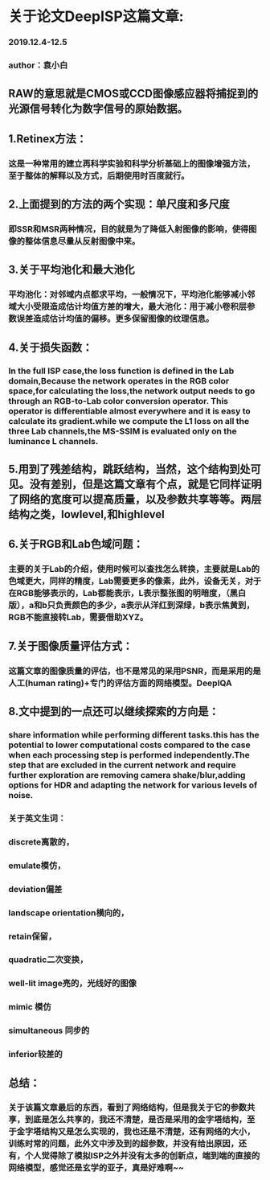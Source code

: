 # **关于论文DeepISP这篇文章**:
### 2019.12.4-12.5
### author：袁小白

## RAW的意思就是CMOS或CCD图像感应器将捕捉到的光源信号转化为数字信号的原始数据。

## 1.Retinex方法：
### 这是一种常用的建立再科学实验和科学分析基础上的图像增强方法，至于整体的解释以及方式，后期使用时百度就行。

## 2.上面提到的方法的两个实现：单尺度和多尺度

### 即SSR和MSR两种情况，目的就是为了降低入射图像的影响，使得图像的整体信息尽量从反射图像中来。

## 3.关于平均池化和最大池化

### 平均池化：对邻域内点都求平均，一般情况下，平均池化能够减小邻域大小受限造成估计均值方差的增大，最大池化：用于减小卷积层参数误差造成估计均值的偏移。更多保留图像的纹理信息。

## 4.关于损失函数：

### In the full ISP case,the loss function is defined in the Lab domain,Because the network operates in the RGB color space,for calculating the loss,the network output needs to go through an RGB-to-Lab color conversion operator. This operator is differentiable almost everywhere and it is easy to calculate its gradient.while we compute the L1 loss on all the three Lab channels,the MS-SSIM is evaluated only on the luminance L channels.

## 5.用到了残差结构，跳跃结构，当然，这个结构到处可见。没有差别，但是这篇文章有个点，就是它同样证明了网络的宽度可以提高质量，以及参数共享等等。两层结构之类，lowlevel,和highlevel


## 6.关于RGB和Lab色域问题：

### 主要的关于Lab的介绍，使用时候可以查找怎么转换，主要就是Lab的色域更大，同样的精度，Lab需要更多的像素，此外，设备无关，对于在RGB能够表示的，Lab都能表示，L表示整张图的明暗度，（黑白版），a和b只负责颜色的多少，a表示从洋红到深绿，b表示焦黄到，RGB不能直接转Lab，需要借助XYZ。

## 7.关于图像质量评估方式：
### 这篇文章的图像质量的评估，也不是常见的采用PSNR，而是采用的是人工(human rating)+专门的评估方面的网络模型。DeepIQA

## 8.文中提到的一点还可以继续探索的方向是：
### share information while performing different tasks.this has the potential to lower computational costs compared to the case when each processing step is performed independently.The step that are excluded in the current network and require further exploration are removing camera shake/blur,adding options for HDR and adapting the network for various levels of noise.

### 关于英文生词：
### discrete离散的，
### emulate模仿，
### deviation偏差
### landscape orientation横向的，
### retain保留，
### quadratic二次变换，
### well-lit image亮的，光线好的图像
### mimic 模仿
### simultaneous 同步的
### inferior较差的


## 总结：
### 关于该篇文章最后的东西，看到了网络结构，但是我关于它的参数共享，到底是怎么共享的，我还不清楚，是否是采用的金字塔结构，至于金字塔结构又是怎么实现的，我也还是不清楚，还有网络的大小，训练时常的问题，此外文中涉及到的超参数，并没有给出原因，还有，个人觉得除了模拟ISP之外并没有太多的创新点，端到端的直接的网络模型，感觉还是玄学的亚子，真是好难啊~~